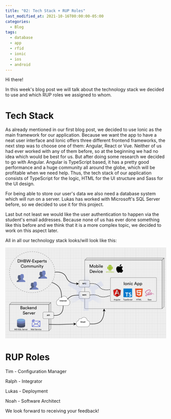 ```yaml
---
title: "02: Tech Stack + RUP Roles"
last_modified_at: 2021-10-16T00:00:00-05:00
categories:
  - Blog
tags:
  - database
  - app
  - rfid
  - ionic
  - ios
  - android
---
```


Hi there!

In this week's blog post we will talk about the technology stack we decided to use and which RUP roles we assigned to whom.

# Tech Stack

As already mentioned in our first blog post, we decided to use Ionic as the main framework for our application. Because we want the app to have a neat user interface and Ionic offers three different frontend frameworks, the next step was to choose one of them: Angular, React or Vue. Neither of us had ever worked with any of them before, so at the beginning we had no idea which would be best for us. But after doing some research we decided to go with Angular. Angular is TypeScript based, it has a pretty good performance and a huge community all around the globe, which will be profitable when we need help.
Thus, the tech stack of our application consists of TypeScript for the logic, HTML for the UI structure and Sass for the UI design.

For being able to store our user's data we also need a database system which will run on a server. Lukas has worked with Microsoft's SQL Server before, so we decided to use it for this project.

Last but not least we would like the user authentication to happen via the student's email addresses. Because none of us has ever done something like this before and we think that it is a more complex topic, we decided to work on this aspect later.

All in all our technology stack looks/will look like this:

![Technology Stack](/tech-stack.png)

# RUP Roles

Tim - Configuration Manager

Ralph - Integrator

Lukas - Deployment

Noah - Software Architect


We look forward to receiving your feedback!